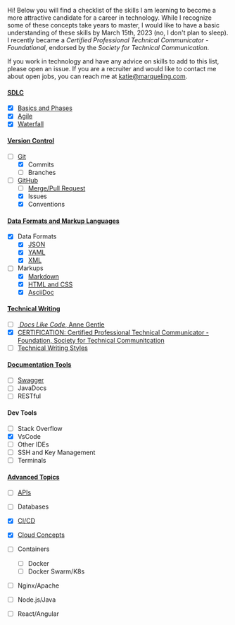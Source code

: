 Hi! Below you will find a checklist of the skills I am learning to become a more attractive candidate for a career in technology. While I recognize some of these concepts take years to master, I would like to have a basic understanding of these skills by March 15th, 2023 (no, I don't plan to sleep). I recently became a <i>Certified Professional Technical Communicator - Foundational</i>, endorsed by the <i>Society for Technical Communication</i>.

If you work in technology and have any advice on skills to add to this list, please open an issue. If you are a recruiter and would like to contact me about open jobs, you can reach me at katie@marqueling.com.

#### [SDLC](https://github.com/katiemarqueling/Career/tree/main/UpskillLearning/SDLC)
- [X] [Basics and Phases](https://github.com/katiemarqueling/Career/blob/main/UpskillLearning/SDLC/SDLC.txt) 
- [X] [Agile](https://github.com/katiemarqueling/Career/blob/main/UpskillLearning/SDLC/Agile.txt)
- [X] [Waterfall](https://github.com/katiemarqueling/Career/blob/main/UpskillLearning/SDLC/Waterfall.txt)
#### [Version Control](https://github.com/katiemarqueling/Career/tree/main/UpskillLearning/VersionControl)
- [ ] [Git](https://github.com/katiemarqueling/Career/blob/main/UpskillLearning/VersionControl/Git.txt)
    - [X] Commits
    - [ ] Branches
- [ ] [GitHub](https://github.com/katiemarqueling/Career/blob/main/UpskillLearning/VersionControl/GitHub.txt)
    - [ ] [Merge/Pull Request](https://github.com/the-germanator/learn-git)
    - [X] Issues
    - [X] Conventions
#### [Data Formats and Markup Languages](https://github.com/katiemarqueling/Career/tree/main/UpskillLearning/DataFormats%26MarkupLanguages)
- [X] Data Formats
    - [X] [JSON](https://github.com/katiemarqueling/Career/blob/main/UpskillLearning/DataFormats%26MarkupLanguages/Json.json)
    - [X] [YAML](https://github.com/katiemarqueling/Career/blob/main/UpskillLearning/DataFormats%26MarkupLanguages/YAML.yml)
    - [X] [XML](https://github.com/katiemarqueling/Career/blob/main/UpskillLearning/DataFormats%26MarkupLanguages/XML.xml)
- [ ] Markups
    - [X] [Markdown](https://github.com/katiemarqueling/Career/blob/main/UpskillLearning/DataFormats%26MarkupLanguages/Markdown.md)
    - [X] [HTML and CSS](https://github.com/katiemarqueling/Career/blob/main/UpskillLearning/DataFormats%26MarkupLanguages/LifeofTendy.html)
    - [X] [AsciiDoc](https://github.com/katiemarqueling/Career/blob/main/UpskillLearning/DataFormats%26MarkupLanguages/PeanutButter&Jelly.adoc)
#### [Technical Writing](https://github.com/katiemarqueling/Career/tree/main/UpskillLearning/TechnicalWriting)
- [ ] [<i> Docs Like Code</i>, Anne Gentle](https://github.com/katiemarqueling/Career/blob/main/UpskillLearning/TechnicalWriting/DocsLikeCode.txt)
- [X] [CERTIFICATION: Certified Professional Technical Communicator - Foundation, Society for Technical Communitcation](https://www.credly.com/badges/2a50be9c-a3c5-48a2-8c39-a9bcba40c9f6/linked_in_profile)
- [ ] [Technical Writing Styles](https://github.com/katiemarqueling/Career/blob/main/UpskillLearning/TechnicalWriting/TechnicalWritingStyles.txt)
#### [Documentation Tools](https://github.com/katiemarqueling/Career/tree/main/UpskillLearning/DocumentationTools)
- [ ] [Swagger](https://github.com/katiemarqueling/Career/blob/main/UpskillLearning/DocumentationTools/Swagger.txt)
- [ ] JavaDocs
- [ ] RESTful
#### Dev Tools
- [ ] Stack Overflow
- [X] VsCode
- [ ] Other IDEs
- [ ] SSH and Key Management
- [ ] Terminals
#### [Advanced Topics](https://github.com/katiemarqueling/Career/tree/main/UpskillLearning/AdvancedTopics)
- [ ] [APIs](https://github.com/katiemarqueling/Career/blob/main/UpskillLearning/AdvancedTopics/APIs.txt)
- [ ] Databases
- [X] [CI/CD](https://github.com/katiemarqueling/Career/blob/main/UpskillLearning/AvancedTopics/CICD.txt)
- [X] [Cloud Concepts](https://github.com/katiemarqueling/Career/blob/main/UpskillLearning/AdvancedTopics/CloudConcepts.txt)
- [ ] Containers
    - [ ] Docker
    - [ ] Docker Swarm/K8s
- [ ] Nginx/Apache
- [ ] Node.js/Java
- [ ] React/Angular







